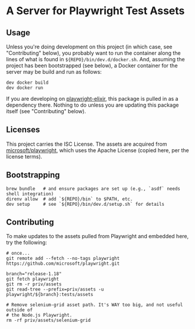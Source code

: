 # A Server for Playwright Test Assets

## Usage

Unless you're doing development on this project (in which case, see "Contributing" below), you probably want to run the container along the lines of what is found in `${REPO}/bin/dev.d/docker.sh`. And, assuming the project has been bootstrapped (see below), a Docker container for the server may be build and run as follows:

```shell
dev docker build
dev docker run
```

If you are developing on [playwright-elixir](https://github.com:geometerio/playwright-elixir), this package is pulled in as a dependency there. Nothing to do unless you are updating this package itself (see "Contributing" below).

## Licenses

This project carries the ISC License. The assets are acquired from [microsoft/playwright](https://github.com/microsoft/playwright), which uses the Apache License (copied here, per the license terms).

## Bootstrapping

```shell
brew bundle   # and ensure packages are set up (e.g., `asdf` needs shell integration)
direnv allow  # add `${REPO}/bin` to $PATH, etc.
dev setup     # see `${REPO}/bin/dev.d/setup.sh` for details
```

## Contributing

To make updates to the assets pulled from Playwright and embedded here, try the following:

```shell
# once...
git remote add --fetch --no-tags playwright https://github.com/microsoft/playwright.git

branch="release-1.18"
git fetch playwright
git rm -r priv/assets
git read-tree --prefix=priv/assets -u playwright/${branch}:tests/assets

# Remove selenium-grid asset path. It's WAY too big, and not useful outside of
# the Node.js Playwright.
rm -rf priv/assets/selenium-grid
```
